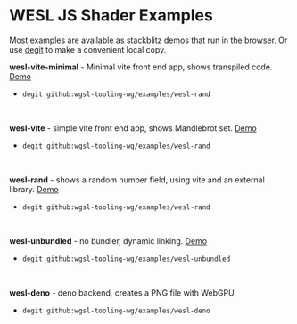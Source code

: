 # WESL JS Shader Examples

Most examples are available as stackblitz demos that run in 
the browser. Or use [degit](https://github.com/Rich-Harris/degit/tree/master) to make a convenient local copy.

**wesl-vite-minimal** - Minimal vite front end app, shows transpiled code.
[Demo](https://stackblitz.com/github/wgsl-tooling-wg/examples/tree/main/wesl-vite-minimal?startScript=dev)
  - `degit github:wgsl-tooling-wg/examples/wesl-rand`

<br/>

**wesl-vite** - simple vite front end app, shows Mandlebrot set.
[Demo](https://stackblitz.com/github/wgsl-tooling-wg/examples/tree/main/wesl-vite?startScript=dev)
  - `degit github:wgsl-tooling-wg/examples/wesl-rand`

<br/>

**wesl-rand** - shows a random number field, using vite and an external library.
[Demo](https://stackblitz.com/github/wgsl-tooling-wg/examples/tree/main/wesl-rand?startScript=dev)
  - `degit github:wgsl-tooling-wg/examples/wesl-rand`

<br/>

**wesl-unbundled** - no bundler, dynamic linking.
  [Demo](https://stackblitz.com/github/wgsl-tooling-wg/examples/tree/main/wesl-unbundled)
  - `degit github:wgsl-tooling-wg/examples/wesl-unbundled`

<br/>

**wesl-deno** - deno backend, creates a PNG file with WebGPU.
  - `degit github:wgsl-tooling-wg/examples/wesl-deno`

<br/>
